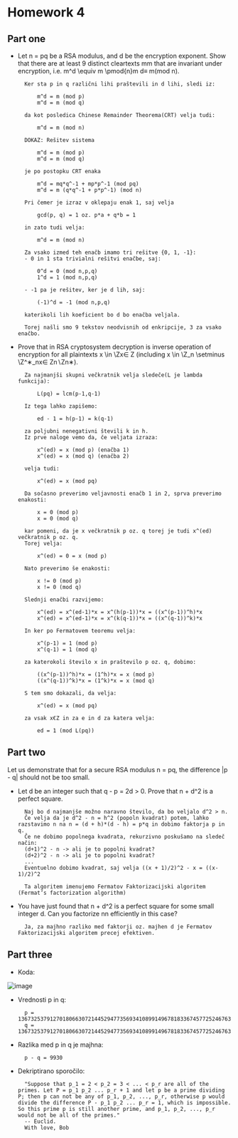# Homework 4

## Part one

- Let n = pq be a RSA modulus, and d be the encryption exponent. Show that there are at least 9 distinct cleartexts mm that are invariant under encryption, i.e. m^d \equiv m \pmod{n}m
d≡ m(mod n).

		Ker sta p in q različni lihi praštevili in d lihi, sledi iz:

			m^d = m (mod p)
			m^d = m (mod q)
	
		da kot posledica Chinese Remainder Theorema(CRT) velja tudi:

			m^d = m (mod n)

		DOKAZ: Rešitev sistema

			m^d = m (mod p)
			m^d = m (mod q)
		
		je po postopku CRT enaka

			m^d = mq*q^-1 + mp*p^-1 (mod pq)
			m^d = m (q*q^-1 + p*p^-1) (mod n)
		
		Pri čemer je izraz v oklepaju enak 1, saj velja

			gcd(p, q) = 1 oz. p*a + q*b = 1

		in zato tudi velja:

			m^d = m (mod n)

		Za vsako izmed teh enačb imamo tri rešitve {0, 1, -1}:
		- 0 in 1 sta trivialni rešitvi enačbe, saj:

			0^d = 0 (mod n,p,q)
			1^d = 1 (mod n,p,q) 

		- -1 pa je rešitev, ker je d lih, saj:

			(-1)^d = -1 (mod n,p,q)

		katerikoli lih koeficient bo d bo enačba veljala.
		
		Torej našli smo 9 tekstov neodvisnih od enkripcije, 3 za vsako enačbo.

- Prove that in RSA cryptosystem decryption is inverse operation of encryption for all plaintexts x \in \Zx∈ Z (including x \in \Z_n \setminus \Z^∗_nx∈ Zn∖Zn∗).

		Za najmanjši skupni večkratnik velja sledeče(L je lambda funkcija):

			L(pq) = lcm(p-1,q-1)
		
		Iz tega lahko zapišemo:
			
			ed - 1 = h(p-1) = k(q-1)

		za poljubni nenegativni števili k in h.
		Iz prve naloge vemo da, če veljata izraza:

			x^(ed) = x (mod p) (enačba 1)
			x^(ed) = x (mod q) (enačba 2)

		velja tudi:

			x^(ed) = x (mod pq)
			
		Da sočasno preverimo veljavnosti enačb 1 in 2, sprva preverimo enakosti:

			x = 0 (mod p)
			x = 0 (mod q)

		kar pomeni, da je x večkratnik p oz. q torej je tudi x^(ed) večkratnik p oz. q.
		Torej velja:

			x^(ed) = 0 = x (mod p)

		Nato preverimo še enakosti:

			x != 0 (mod p)
			x != 0 (mod q)

		Slednji enačbi razvijemo:

			x^(ed) = x^(ed-1)*x = x^(h(p-1))*x = ((x^(p-1))^h)*x
			x^(ed) = x^(ed-1)*x = x^(k(q-1))*x = ((x^(q-1))^k)*x

		In ker po Fermatovem teoremu velja:

			x^(p-1) = 1 (mod p)
			x^(q-1) = 1 (mod q)

		za katerokoli število x in praštevilo p oz. q, dobimo:

			((x^(p-1))^h)*x = (1^h)*x = x (mod p)
			((x^(q-1))^k)*x = (1^k)*x = x (mod q)

		S tem smo dokazali, da velja:

			x^(ed) = x (mod pq)

		za vsak x€Z in za e in d za katera velja:

			ed = 1 (mod L(pq))
			
			

## Part two

Let us demonstrate that for a secure RSA modulus n = pq, the difference |p - q| should not be too small.
- Let d be an integer such that q - p = 2d > 0. Prove that n + d^2 is a perfect square.

		Naj bo d najmanjše možno naravno število, da bo veljalo d^2 > n.
		Če velja da je d^2 - n = h^2 (popoln kvadrat) potem, lahko razstavimo n na n = (d + h)*(d - h) = p*q in dobimo faktorja p in q. 
		Če ne dobimo popolnega kvadrata, rekurzivno poskušamo na sledeč način:
		(d+1)^2 - n -> ali je to popolni kvadrat?
		(d+2)^2 - n -> ali je to popolni kvadrat?
		...
		Eventuelno dobimo kvadrat, saj velja ((x + 1)/2)^2 - x = ((x-1)/2)^2

		Ta algoritem imenujemo Fermatov Faktorizacijski algoritem (Fermat’s factorization algorithm)

- You have just found that n + d^2 is a perfect square for some small integer d. Can you factorize nn efficiently in this case?

		Ja, za majhno razliko med faktorji oz. majhen d je Fermatov Faktorizacijski algoritem precej efektiven.

## Part three

- Koda:

![image](https://user-images.githubusercontent.com/48418580/142741026-b2115cb7-1025-447f-b5b1-be67d3a39135.png)

- Vrednosti p in q:

		p = 1367325379127018066307214452947735693410899149678183367457725246763138525564561713653812587568218809390154835824885642545768933745664691629459271126259992540697580325946658912148177178365217491813779546617070121771967084092625291715407026859798403970571092289807643066444062232012316457691541712659582676759382798758754053785169197815169846935072180629146239845560587584917629562604108515222609909400843721158027075355107257623104603715446366081082475900133916721
		q = 1367325379127018066307214452947735693410899149678183367457725246763138525564561713653812587568218809390154835824885642545768933745664691629459271126259992540697580325946658912148177178365217491813779546617070121771967084092625291715407026859798403970571092289807643066444062232012316457691541712659582676759382798758754053785169197815169846935072180629146239845560587584917629562604108515222609909400843721158027075355107257623104603715446366081082475900133906791
		
- Razlika med p in q je majhna:

		p - q = 9930

- Dekriptirano sporočilo:
		
		"Suppose that p_1 = 2 < p_2 = 3 < ... < p_r are all of the primes. Let P = p_1 p_2 ... p_r + 1 and let p be a prime dividing P; then p can not be any of p_1, p_2, ..., p_r, otherwise p would divide the difference P - p_1 p_2 ... p_r = 1, which is impossible. So this prime p is still another prime, and p_1, p_2, ..., p_r would not be all of the primes."
 		-- Euclid.
		With love, Bob





